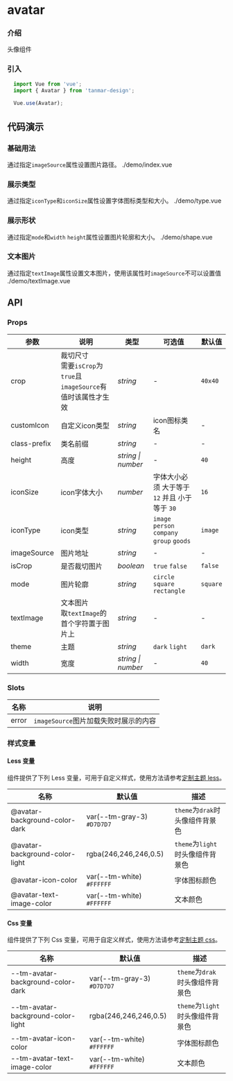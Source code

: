 # avatar

### 介绍

头像组件

### 引入

```js
  import Vue from 'vue';
  import { Avatar } from 'tanmar-design';
  
  Vue.use(Avatar);
```

## 代码演示

### 基础用法
通过指定`imageSource`属性设置图片路径。
<demo-code>./demo/index.vue</demo-code>

### 展示类型
通过指定`iconType`和`iconSize`属性设置字体图标类型和大小。
<demo-code>./demo/type.vue</demo-code>

### 展示形状
通过指定`mode`和`width` `height`属性设置图片轮廓和大小。
<demo-code>./demo/shape.vue</demo-code>

### 文本图片
通过指定`textImage`属性设置文本图片，使用该属性时`imageSource`不可以设置值
<demo-code>./demo/textImage.vue</demo-code>


## API

### Props
参数 | 说明 | 类型 | 可选值 | 默认值
-- | -- | -- | -- | --
crop | 裁切尺寸</br>需要`isCrop`为`true`且`imageSource`有值时该属性才生效 | _string_ | - | `40x40` 
customIcon | 自定义icon类型 | _string_ | icon图标类名 | -
class-prefix | 类名前缀 | _string_ | - | -
height | 高度 | _string \| number_ | - | `40`
iconSize | icon字体大小 | _number_ | 字体大小必须 大于等于 `12` 并且 小于等于 `30` | `16`
iconType | icon类型 | _string_ | `image` `person` `company` `group` `goods` | `image`
imageSource | 图片地址 | _string_ | - | -
isCrop | 是否裁切图片 | _boolean_ | `true` `false` | `false`
mode | 图片轮廓 | _string_ | `circle` `square` `rectangle` | `square`
textImage | 文本图片 <br /> 取`textImage`的首个字符置于图片上 | _string_ | - | -
theme | 主题 | _string_ | `dark` `light` | `dark`
width | 宽度 | _string \| number_ | - | `40`

### Slots

名称 | 说明
-- | --
error | `imageSource`图片加载失败时展示的内容

### 样式变量

#### Less 变量

组件提供了下列 Less 变量，可用于自定义样式，使用方法请参考[定制主题 less](#/theme)。

名称 | 默认值 | 描述
-- | -- | --
@avatar-background-color-dark | var(--tm-gray-3) `#D7D7D7` | `theme`为`drak`时头像组件背景色
@avatar-background-color-light | rgba(246,246,246,0.5) | `theme`为`light`时头像组件背景色
@avatar-icon-color | var(--tm-white) `#FFFFFF` | 字体图标颜色
@avatar-text-image-color | var(--tm-white) `#FFFFFF` | 文本颜色

#### Css 变量

组件提供了下列 Css 变量，可用于自定义样式，使用方法请参考[定制主题 css](#/theme2)。

名称 | 默认值 | 描述
-- | -- | --
--tm-avatar-background-color-dark | var(--tm-gray-3) `#D7D7D7` | `theme`为`drak`时头像组件背景色
--tm-avatar-background-color-light |  rgba(246,246,246,0.5) | `theme`为`light`时头像组件背景色
--tm-avatar-icon-color | var(--tm-white) `#FFFFFF` | 字体图标颜色 
--tm-avatar-text-image-color | var(--tm-white) `#FFFFFF` | 文本颜色
